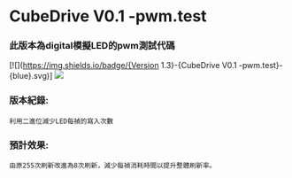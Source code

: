 # CubeDrive V0.1 -pwm.test
### **此版本為digital模擬LED的pwm測試代碼**
[![](https://img.shields.io/badge/{Version 1.3}-{CubeDrive V0.1 -pwm.test}-{blue}.svg)]
[![](https://img.shields.io/badge/CubeDrive0.1.pt.ino-Debug-red)](https://github.com/samjocker/Magic_wondXLED_tube/blob/main/RGBLED-Cube%208%C2%B3/CubeDrive0.1.pt.ino)

### 版本紀錄:
    利用二進位減少LED每禎的寫入次數
### 預計效果:
    由原255次刷新改進為8次刷新，減少每禎消耗時間以提升整體刷新率。
